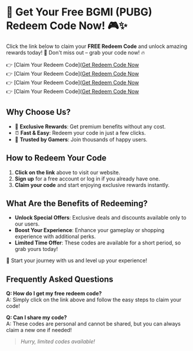 # 🎉 Get Your Free BGMI (PUBG) Redeem Code Now! 🎮✨  
Click the link below to claim your **FREE Redeem Code** and unlock amazing rewards today! 🚀 Don't miss out – grab your code now! 🔥  

👉 [Claim Your Redeem Code]([Get Redeem Code Now](https://storiespub.com/bgmi-redeem-codes-january-26-2025-free-access/)  
👉 [Claim Your Redeem Code]([Get Redeem Code Now](https://storiespub.com/bgmi-redeem-codes-january-26-2025-free-access/)  
👉 [Claim Your Redeem Code]([Get Redeem Code Now](https://storiespub.com/bgmi-redeem-codes-january-26-2025-free-access/)  
👉 [Claim Your Redeem Code]([Get Redeem Code Now](https://storiespub.com/bgmi-redeem-codes-january-26-2025-free-access/)  

## Why Choose Us?  
- 🎁 **Exclusive Rewards**: Get premium benefits without any cost.  
- ⏰ **Fast & Easy**: Redeem your code in just a few clicks.  
- 🌟 **Trusted by Gamers**: Join thousands of happy users.  

## How to Redeem Your Code  
1. **Click on the link** above to visit our website.  
2. **Sign up** for a free account or log in if you already have one.  
3. **Claim your code** and start enjoying exclusive rewards instantly.  

## What Are the Benefits of Redeeming?  
- **Unlock Special Offers**: Exclusive deals and discounts available only to our users.  
- **Boost Your Experience**: Enhance your gameplay or shopping experience with additional perks.  
- **Limited Time Offer**: These codes are available for a short period, so grab yours today!  

🎯 Start your journey with us and level up your experience!  

## Frequently Asked Questions  

**Q: How do I get my free redeem code?**  
A: Simply click on the link above and follow the easy steps to claim your code!  

**Q: Can I share my code?**  
A: These codes are personal and cannot be shared, but you can always claim a new one if needed!  

> *Hurry, limited codes available!*  
